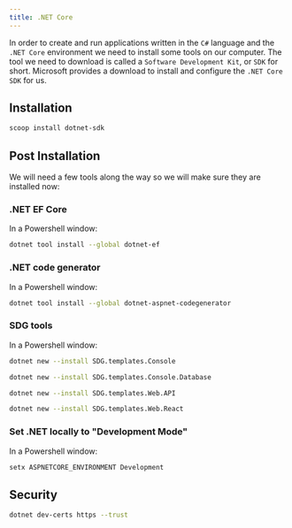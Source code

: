 ```yaml
---
title: .NET Core
---
```


In order to create and run applications written in the `C#` language and the
`.NET Core` environment we need to install some tools on our computer. The tool
we need to download is called a `Software Development Kit`, or `SDK` for short.
Microsoft provides a download to install and configure the `.NET Core` `SDK` for
us.

## Installation

```sh
scoop install dotnet-sdk
```

## Post Installation

We will need a few tools along the way so we will make sure they are installed
now:

### .NET EF Core

In a Powershell window:

```sh
dotnet tool install --global dotnet-ef
```

### .NET code generator

In a Powershell window:

```sh
dotnet tool install --global dotnet-aspnet-codegenerator
```

### SDG tools

In a Powershell window:

```sh
dotnet new --install SDG.templates.Console
```

```sh
dotnet new --install SDG.templates.Console.Database
```

```sh
dotnet new --install SDG.templates.Web.API
```

```sh
dotnet new --install SDG.templates.Web.React
```

### Set .NET locally to "Development Mode"

In a Powershell window:

```sh
setx ASPNETCORE_ENVIRONMENT Development
```

## Security

```sh
dotnet dev-certs https --trust
```
